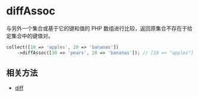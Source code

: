 # diffAssoc

与另外一个集合或基于它的键和值的 PHP 数组进行比较，返回原集合不存在于给定集合中的键值对。

```php
collect([10 => 'apples', 20 => 'bananas'])
    ->diffAssoc([30 => 'pears', 20 => 'bananas']); // [10 => "apples"]
```

## 相关方法

- [diff](diff.md)